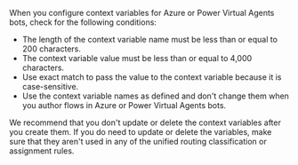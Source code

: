 When you configure context variables for Azure or Power Virtual Agents bots, check for the following conditions:

- The length of the context variable name must be less than or equal to 200 characters.
- The context variable value must be less than or equal to 4,000 characters.
- Use exact match to pass the value to the context variable because it is case-sensitive.
- Use the context variable names as defined and don't change them when you author flows in Azure or Power Virtual Agents bots.

We recommend that you don't update or delete the context variables after you create them. If you do need to update or delete the variables, make sure that they aren't used in any of the unified routing classification or assignment rules.